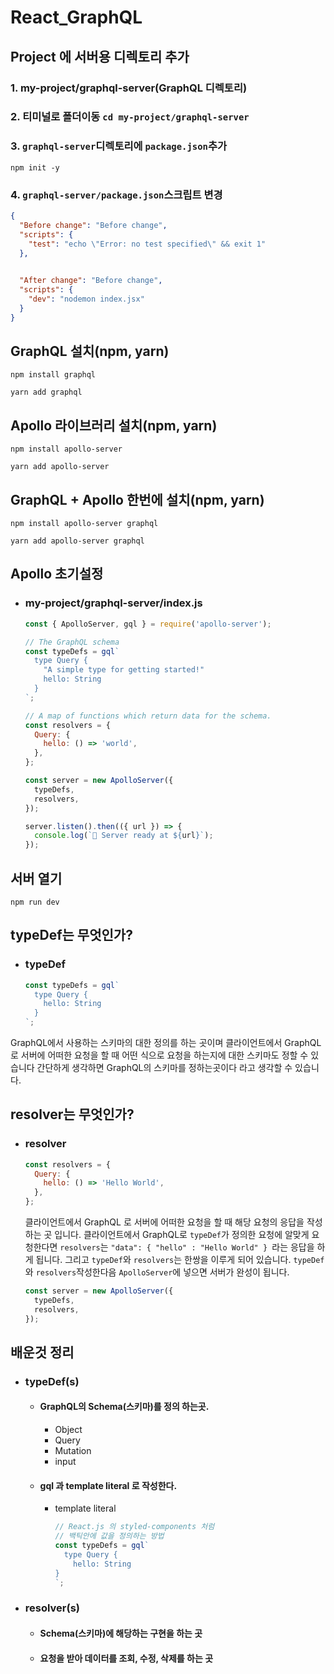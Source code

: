 # React_GraphQL

## Project 에 서버용 디렉토리 추가
### 1. my-project/graphql-server(GraphQL 디렉토리)
### 2. 티미널로 폴더이동 `cd my-project/graphql-server`
### 3. `graphql-server`디렉토리에 `package.json`추가
    npm init -y
### 4. `graphql-server/package.json`스크립트 변경
```json
{
  "Before change": "Before change",
  "scripts": {
    "test": "echo \"Error: no test specified\" && exit 1"
  },

  
  "After change": "Before change",
  "scripts": {
    "dev": "nodemon index.jsx"
  }
}
```
    

## GraphQL 설치(npm, yarn)
```shell
npm install graphql

yarn add graphql
```
## Apollo 라이브러리 설치(npm, yarn)
```shell
npm install apollo-server

yarn add apollo-server
```
## GraphQL + Apollo 한번에 설치(npm, yarn)
```shell
npm install apollo-server graphql

yarn add apollo-server graphql
```

## Apollo 초기설정
+ ### my-project/graphql-server/index.js
  ```javascript
  const { ApolloServer, gql } = require('apollo-server');
  
  // The GraphQL schema
  const typeDefs = gql`
    type Query {
      "A simple type for getting started!"
      hello: String
    }
  `;
  
  // A map of functions which return data for the schema.
  const resolvers = {
    Query: {
      hello: () => 'world',
    },
  };
  
  const server = new ApolloServer({
    typeDefs,
    resolvers,
  });
  
  server.listen().then(({ url }) => {
    console.log(`🚀 Server ready at ${url}`);
  });
  ```
  
## 서버 열기
```shell
npm run dev
```

## typeDef는 무엇인가?
+ ### typeDef
  ```javascript
  const typeDefs = gql`
    type Query {
      hello: String
    }
  `;
  ```
GraphQL에서 사용하는 스키마의 대한 정의를 하는 곳이며 클라이언트에서 GraphQL로
서버에 어떠한 요청을 할 때 어떤 식으로 요청을 하는지에 대한 스키마도 정할 수 있습니다
간단하게 생각하면 GraphQL의 스키마를 정하는곳이다 라고 생각할 수 있습니다.

## resolver는 무엇인가?
+ ### resolver
  ```javascript
  const resolvers = {
    Query: {
      hello: () => 'Hello World',
    },
  };
  ```
  클라이언트에서 GraphQL 로 서버에 어떠한 요청을 할 때 해당 요청의 응답을 작성하는
곳 입니다. 클라이언트에서 GraphQL로 `typeDef`가 정의한 요청에 알맞게 요청한다면
`resolvers`는 `"data": { "hello" : "Hello World" } `라는 응답을 하게 됩니다.
그리고 `typeDef`와 `resolvers`는 한쌍을 이루게 되어 있습니다.
`typeDef`와 `resolvers`작성한다음 `ApolloServer`에 넣으면 서버가 완성이 됩니다.

  ```javascript
  const server = new ApolloServer({
    typeDefs,
    resolvers,
  });
  ```

## 배운것 정리
+ ### typeDef(s)
  + #### GraphQL의 Schema(스키마)를 정의 하는곳.
    + Object
    + Query
    + Mutation
    + input
  + #### gql 과 template literal 로 작성한다.
    + template literal
      ```javascript
      // React.js 의 styled-components 처럼 
      // 백틱안에 값을 정의하는 방법
      const typeDefs = gql`
        type Query {
          hello: String
      }
      `;
      ```
+ ### resolver(s)
  + #### Schema(스키마)에 해당하는 구현을 하는 곳
  + #### 요청을 받아 데이터를 조회, 수정, 삭제를 하는 곳